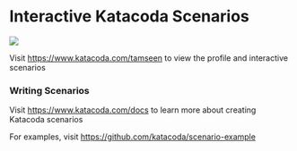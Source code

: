 # Interactive Katacoda Scenarios

[![](http://shields.katacoda.com/katacoda/tamseen/count.svg)](https://www.katacoda.com/tamseen "Get your profile on Katacoda.com")

Visit https://www.katacoda.com/tamseen to view the profile and interactive scenarios

### Writing Scenarios
Visit https://www.katacoda.com/docs to learn more about creating Katacoda scenarios

For examples, visit https://github.com/katacoda/scenario-example
